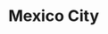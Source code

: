 # Mexico City

<script>
map.getView().animate({
  center: ol.proj.fromLonLat([-99.4238064,19.390519]),
  zoom: 10,
  duration: 1000
});
</script>
